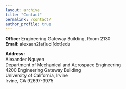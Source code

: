 ```yaml
---
layout: archive
title: "Contact"
permalink: /contact/
author_profile: true
---
```


**Office:** Engineering Gateway Building, Room 2130 <br/>
**Email:** alexaan2[at]uci[dot]edu <br/>

**Address:**  <br/>
Alexander Nguyen <br/>
Department of Mechanical and Aerospace Engineering <br/>
4200 Engineering Gateway Building <br/>
University of California, Irvine <br/>
Irvine, CA 92697-3975 <br/>
